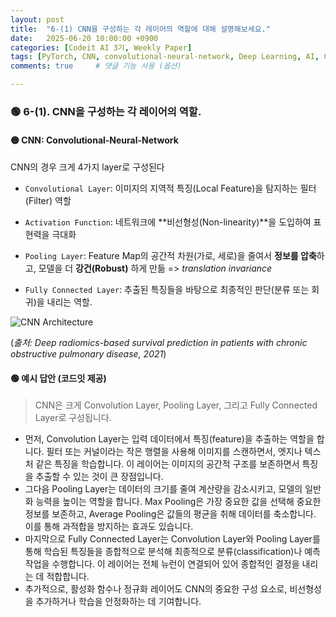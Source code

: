 ```yaml
---
layout: post
title:  "6-(1) CNN을 구성하는 각 레이어의 역할에 대해 설명해보세요."
date:   2025-06-20 10:00:00 +0900
categories: [Codeit AI 3기, Weekly Paper]
tags: [PyTorch, CNN, convolutional-neural-network, Deep Learning, AI, Computer Vision]
comments: true     # 댓글 기능 사용 (옵션)

---
```



### 🟢 6-(1). CNN을 구성하는 각 레이어의 역할.

#### 🟡 CNN: Convolutional-Neural-Network
CNN의 경우 크게 4가지 layer로 구성된다

- `Convolutional Layer`: 이미지의 지역적 특징(Local Feature)을 탐지하는 필터(Filter) 역할

- `Activation Function`: 네트워크에 **비선형성(Non-linearity)**을 도입하여 표현력을 극대화

- `Pooling Layer`: Feature Map의 공간적 차원(가로, 세로)을 줄여서 **정보를 압축**하고, 모델을 더 **강건(Robust)** 하게 만듦 => *translation invariance*

- `Fully Connected Layer`: 추출된 특징들을 바탕으로 최종적인 판단(분류 또는 회귀)을 내리는 역할.


![CNN Architecture](https://www.researchgate.net/publication/353459300/figure/fig3/AS:1050055406542850@1627364126438/Convolutional-neural-network-CNN-model-architecture-CNN-architecture-for.png)

(*출처: Deep radiomics-based survival prediction in patients with chronic obstructive pulmonary disease, 2021*)


#### 🟢 예시 답안 (코드잇 제공)
> CNN은 크게 Convolution Layer, Pooling Layer, 그리고 Fully Connected Layer로 구성됩니다.  
- 먼저, Convolution Layer는 입력 데이터에서 특징(feature)을 추출하는 역할을 합니다. 필터 또는 커널이라는 작은 행렬을 사용해 이미지를 스캔하면서, 엣지나 텍스처 같은 특징을 학습합니다. 이 레이어는 이미지의 공간적 구조를 보존하면서 특징을 추출할 수 있는 것이 큰 장점입니다.  
- 그다음 Pooling Layer는 데이터의 크기를 줄여 계산량을 감소시키고, 모델의 일반화 능력을 높이는 역할을 합니다. Max Pooling은 가장 중요한 값을 선택해 중요한 정보를 보존하고, Average Pooling은 값들의 평균을 취해 데이터를 축소합니다. 이를 통해 과적합을 방지하는 효과도 있습니다.   
- 마지막으로 Fully Connected Layer는 Convolution Layer와 Pooling Layer를 통해 학습된 특징들을 종합적으로 분석해 최종적으로 분류(classification)나 예측 작업을 수행합니다. 이 레이어는 전체 뉴런이 연결되어 있어 종합적인 결정을 내리는 데 적합합니다.  
- 추가적으로, 활성화 함수나 정규화 레이어도 CNN의 중요한 구성 요소로, 비선형성을 추가하거나 학습을 안정화하는 데 기여합니다.